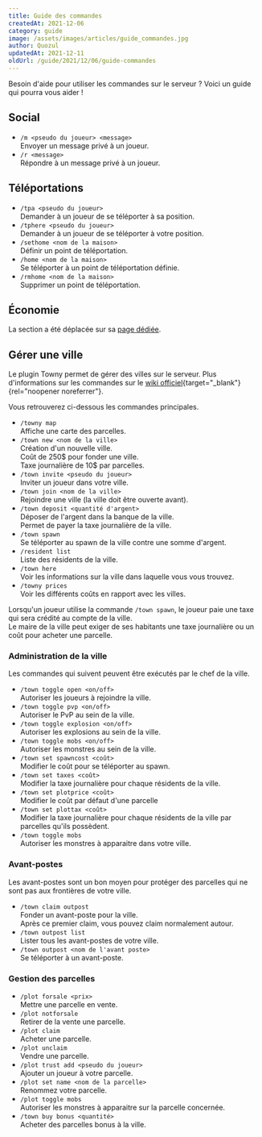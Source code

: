 ```yaml
---
title: Guide des commandes
createdAt: 2021-12-06
category: guide
image: /assets/images/articles/guide_commandes.jpg
author: Quozul
updatedAt: 2021-12-11
oldUrl: /guide/2021/12/06/guide-commandes
---
```


Besoin d'aide pour utiliser les commandes sur le serveur ? Voici un guide qui pourra vous aider !

<!--more-->

## Social

- `/m <pseudo du joueur> <message>`\
  Envoyer un message privé à un joueur.
- `/r <message>`\
  Répondre à un message privé à un joueur.

## Téléportations

- `/tpa <pseudo du joueur>`\
  Demander à un joueur de se téléporter à sa position.
- `/tphere <pseudo du joueur>`\
  Demander à un joueur de se téléporter à votre position.
- `/sethome <nom de la maison>`\
  Définir un point de téléportation.
- `/home <nom de la maison>`\
  Se téléporter à un point de téléportation définie.
- `/rmhome <nom de la maison>`\
  Supprimer un point de téléportation.

## Économie

La section a été déplacée sur sa [page dédiée](/blog/faire-du-commerce).

## Gérer une ville

Le plugin Towny permet de gérer des villes sur le serveur.
Plus d'informations sur les commandes sur le [wiki officiel](https://github.com/TownyAdvanced/Towny/wiki/Towny-Commands){target="_blank"}{rel="noopener noreferrer"}.

Vous retrouverez ci-dessous les commandes principales.

- `/towny map`\
  Affiche une carte des parcelles.
- `/town new <nom de la ville>`\
  Création d'un nouvelle ville.\
  Coût de 250$ pour fonder une ville.\
  Taxe journalière de 10$ par parcelles.
- `/town invite <pseudo du joueur>`\
  Inviter un joueur dans votre ville.
- `/town join <nom de la ville>`\
  Rejoindre une ville (la ville doit être ouverte avant).
- `/town deposit <quantité d'argent>`\
  Déposer de l'argent dans la banque de la ville.\
  Permet de payer la taxe journalière de la ville.
- `/town spawn`\
  Se téléporter au spawn de la ville contre une somme d'argent.
- `/resident list`\
  Liste des résidents de la ville.
- `/town here`\
  Voir les informations sur la ville dans laquelle vous vous trouvez.
- `/towny prices`\
  Voir les différents coûts en rapport avec les villes.

Lorsqu'un joueur utilise la commande `/town spawn`, le joueur paie une taxe qui sera crédité au compte de la ville.\
Le maire de la ville peut exiger de ses habitants une taxe journalière ou un coût pour acheter une parcelle.

### Administration de la ville

Les commandes qui suivent peuvent être exécutés par le chef de la ville.

- `/town toggle open <on/off>`\
  Autoriser les joueurs à rejoindre la ville.
- `/town toggle pvp <on/off>`\
  Autoriser le PvP au sein de la ville.
- `/town toggle explosion <on/off>`\
  Autoriser les explosions au sein de la ville.
- `/town toggle mobs <on/off>`\
  Autoriser les monstres au sein de la ville.
- `/town set spawncost <coût>`\
  Modifier le coût pour se téléporter au spawn.
- `/town set taxes <coût>`\
  Modifier la taxe journalière pour chaque résidents de la ville.
- `/town set plotprice <coût>`\
  Modifier le coût par défaut d'une parcelle
- `/town set plottax <coût>`\
  Modifier la taxe journalière pour chaque résidents de la ville par parcelles qu'ils possèdent.
- `/town toggle mobs`\
  Autoriser les monstres à apparaitre dans votre ville.

### Avant-postes

Les avant-postes sont un bon moyen pour protéger des parcelles qui ne sont pas aux frontières de votre ville.

- `/town claim outpost`\
  Fonder un avant-poste pour la ville.\
  Après ce premier claim, vous pouvez claim normalement autour.
- `/town outpost list`\
  Lister tous les avant-postes de votre ville.
- `/town outpost <nom de l'avant poste>`\
  Se téléporter à un avant-poste.

### Gestion des parcelles

- `/plot forsale <prix>`\
  Mettre une parcelle en vente.
- `/plot notforsale`\
  Retirer de la vente une parcelle.
- `/plot claim`\
  Acheter une parcelle.
- `/plot unclaim`\
  Vendre une parcelle.
- `/plot trust add <pseudo du joueur>`\
  Ajouter un joueur à votre parcelle.
- `/plot set name <nom de la parcelle>`\
  Renommez votre parcelle.
- `/plot toggle mobs`\
  Autoriser les monstres à apparaitre sur la parcelle concernée.
- `/town buy bonus <quantité>`\
  Acheter des parcelles bonus à la ville.
